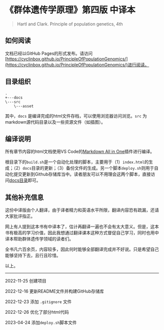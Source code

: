 # 《群体遗传学原理》第四版 中译本

> Hartl and Clark. Principle of population genetics, 4th

## 如何阅读

文档已经以GitHub Pages的形式发布。请访问[https://cyclinbox.github.io/PrincipleOfPopulationGenomics/](https://cyclinbox.github.io/PrincipleOfPopulationGenomics/)进行阅读。


## 目录组织

```
.
+---docs
\---src
    \---asset
```

其中，`docs` 是编译完成的html文件存档，可以使用浏览器访问浏览。`src` 为markdown源代码目录以及一些资源文件（如插图）。

## 编译说明

所有章节内容的html文档使用VS Code的[Markdown All in One](https://github.com/yzhang-gh/vscode-markdown/)插件进行编译。

根目录下的`build.sh`是一个自动化处理的脚本，主要用于（1）`index.html`的生成；（2）`docs`目录的更新；（3）备份文件的生成。另一个脚本`deploy.sh`则用于自动化提交更新到Github存储库当中。读者朋友可以不用理会这两个脚本，直接访问[docs目录](https://cyclinbox.github.io/PrincipleOfPopulationGenomics/)即可。


## 其他补充信息

这份中译版由个人翻译，由于译者精力和英语水平所限，翻译内容恐有疏漏，还请大家批评指正。

网上有人提到这本书有中译本了，估计再翻译一遍也不会有太大意义。但是，这本书有极高的学习价值，因此我想通过翻译课本这种方式督促自己学习，同时也用中译本帮助群体遗传学领域的读者们。

全书凡六百余页，内容较多，因此何时能够全部翻译完成并不好说。只是希望自己能够坚持下去，且行且珍惜。

以上。

-----------

2022-11-25 创建项目

2022-12-16 更新README文件并构建GitHub存储库

2022-12-23 添加 `.gitignore` 文件

2022-12-26 优化了部分html代码

2023-04-24 添加`deploy.sh`脚本文件
